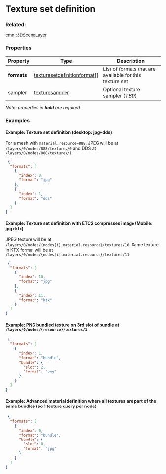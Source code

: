 # Texture set definition 



### Related:

[cmn::3DSceneLayer](3DSceneLayer.cmn.md)
### Properties

| Property | Type | Description |
| --- | --- | --- |
| **formats** | [texturesetdefinitionformat](texturesetdefinitionformat.cmn.md)[] | List of formats that are available for this texture set |
| sampler | [texturesampler](texturesampler.cmn.md) | Optional texture sampler (_TBD_) |

*Note: properties in **bold** are required*

### Examples 

#### Example: Texture set definition (desktop: jpg+dds) 

For a mesh with `material.resource=888`, JPEG will be at `/layers/0/nodes/888/textures/0` and DDS at `/layers/0/nodes/888/textures/1` 

```json
 {
  "formats": [
    {
      "index": 0,
      "format": "jpg"
    },
    {
      "index": 1,
      "format": "dds"
    }
  ]
} 
```

#### Example: Texture set definition with ETC2 compresses image (Mobile: jpg+ktx) 

JPEG texture will be at `/layers/0/nodes/{nodes[i].material.resource}/textures/10`. Same texture in KTX format will be at  `/layers/0/nodes/{nodes[i].material.resource}/textures/11` 

```json
 {
  "formats": [
    {
      "index": 10,
      "format": "jpg"
    },
    {
      "index": 11,
      "format": "ktx"
    }
  ]
} 
```

#### Example: PNG bundled texture on 3rd slot of bundle at  `/layers/0/nodes/{resource}/textures/1` 

```json
 {
  "formats": [
    {
      "index": 1,
      "format": "bundle",
      "bundle": {
        "slot": 2,
        "format": "png"
      }
    }
  ]
} 
```

#### Example: Advanced material definition where all textures are part of the same bundles (so 1 texture query per node) 

```json
 {
  "formats": [
    {
      "index": 0,
      "format": "bundle",
      "bundle": {
        "slot": 0,
        "format": "jpg"
      }
    }
  ]
} 
```

